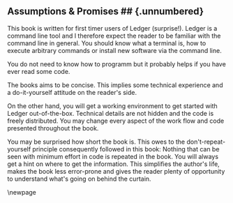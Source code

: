 
## Assumptions & Promises ## {.unnumbered}

This book is written for first timer users of Ledger (surprise!).
Ledger is a command line tool and I therefore expect the reader to be familiar with the command line in general.
You should know what a terminal is, how to execute arbitrary commands or install new software via the command line.

You do not need to know how to programm but it probably helps if you have ever read some code.

The books aims to be concise.
This implies some technical experience and a do-it-yourself attitude on the reader's side.

On the other hand, you will get a working environment to get started with Ledger out-of-the-box.
Technical details are not hidden and the code is freely distributed.
You may change every aspect of the work flow and code presented throughout the book.

You may be surprised how short the book is.
This owes to the don't-repeat-yourself principle consequently followed in this book: Nothing that can be seen with minimum effort in code is repeated in the book.
You will always get a hint on where to get the information.
This simplifies the author's life, makes the book less error-prone and gives the reader plenty of opportunity to understand what's going on behind the curtain.

\newpage
